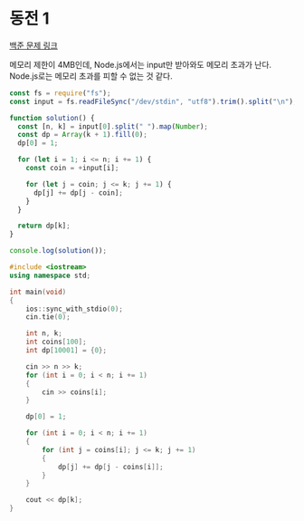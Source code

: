 # 동전 1

[백준 문제 링크](https://www.acmicpc.net/problem/2293)

메모리 제한이 4MB인데, Node.js에서는 input만 받아와도 메모리 초과가 난다. Node.js로는 메모리 초과를 피할 수 없는 것 같다.

```javascript
const fs = require("fs");
const input = fs.readFileSync("/dev/stdin", "utf8").trim().split("\n");

function solution() {
  const [n, k] = input[0].split(" ").map(Number);
  const dp = Array(k + 1).fill(0);
  dp[0] = 1;

  for (let i = 1; i <= n; i += 1) {
    const coin = +input[i];

    for (let j = coin; j <= k; j += 1) {
      dp[j] += dp[j - coin];
    }
  }

  return dp[k];
}

console.log(solution());
```

```c++
#include <iostream>
using namespace std;

int main(void)
{
    ios::sync_with_stdio(0);
    cin.tie(0);

    int n, k;
    int coins[100];
    int dp[10001] = {0};

    cin >> n >> k;
    for (int i = 0; i < n; i += 1)
    {
        cin >> coins[i];
    }

    dp[0] = 1;

    for (int i = 0; i < n; i += 1)
    {
        for (int j = coins[i]; j <= k; j += 1)
        {
            dp[j] += dp[j - coins[i]];
        }
    }

    cout << dp[k];
}
```
